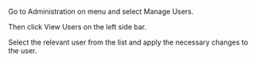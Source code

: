 Go to Administration on menu and select Manage Users. 

Then click View Users on the left side bar. 

Select the relevant user from the list and apply the necessary changes to the user.
